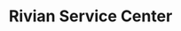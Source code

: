 ---
title: "Rivian Service Center"
url: /saint-louis-park/rivian-service-center/
shop: car repair
---